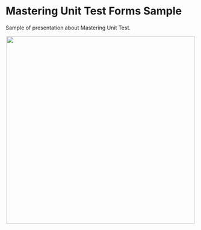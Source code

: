 # Mastering Unit Test Forms Sample

Sample of presentation about Mastering Unit Test. 

<p align="center">
<img  width="500" src="sample"/>
</p>

